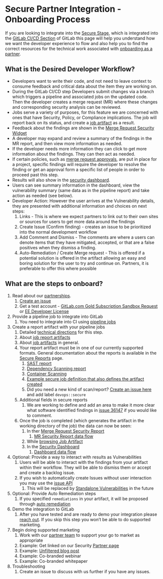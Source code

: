 # Secure Partner Integration - Onboarding Process

If you are looking to integrate into the [Secure Stage](https://about.gitlab.com/direction/secure/), which is integrated into the [GitLab CI/CD Section](https://about.gitlab.com/handbook/product/categories/#cicd-section) of GitLab this page will help you understand how we want the developer experience to flow and also help you to find the correct resources for the technical work associated with [onboarding as a partner](https://about.gitlab.com/partners/integrate/).

## What is the Desired Developer Workflow?

- Developers want to write their code, and not need to leave context to consume feedback and critical data about the item they are working on.
- During the GitLab CI/CD step Developers submit changes via a branch which triggers a pipeline and associated jobs on the updated code. Then the developer creates a merge request (MR) where these changes and corresponding security analysis can be reviewed.
- Jobs serve a variety of purposes, for this feature we are concerned with ones that have Security, Policy, or Compliance implications. The job will report back on its status, and create a [job artifact](https://docs.gitlab.com/ee/user/project/pipelines/job_artifacts.html) as a result.
- Feedback about the findings are shown in the [Merge Request Security Widget](https://docs.gitlab.com/ee/user/project/merge_requests/#security-reports-ultimate)
- A developer may expand and review a summary of the findings in the MR report, and then view more information as needed.
- If the developer needs more information they can click to get more information about the findings. They can then act as needed.
- If certain policies, such as [merge request approvals](https://docs.gitlab.com/ee/user/project/merge_requests/merge_request_approvals.html), are put in place for a project, specific findings will require the developer to resolve the finding or get an approval form a specific list of people in order to proceed past this step.
- Results will also show in the [security dashboard](https://docs.gitlab.com/ee/user/application_security/security_dashboard/#gitlab-security-dashboard-ultimate).
- Users can see summary information in the dashboard, view the vulnerability summary (same data as in the pipeline report) and take action as needed (see below).
- Developer Action: However the user arrives at the Vulnerability details, they are presented with additional information and choices on next steps:
    1. Links - This is where we expect partners to link out to their own sites or sources for users to get more data around the findings
    1. Create Issue (Confirm finding) - creates an issue to be prioritized into the normal development workflow
    1. Add Comment and Dismiss - The comments are where a users can denote items that they have mitigated, accepted, or that are a false positives when they dismiss a finding.
    1. Auto-Remediation / Create Merge request - This is offered if a potential solution is offered in the artifact allowing an easy and boring solution for the user to try and continue on. Partners, it is preferable to offer this where possible

## What are the steps to onboard?

1. Read about our [partnerships](https://about.gitlab.com/partners/integrate/).
   1. [Create an issue](https://gitlab.com/gitlab-com/alliances/alliances/issues/new?issuable_template=new_partner)
   1. Get a test account - [GitLab.com Gold Subscription Sandbox Request](https://about.gitlab.com/partners/integrate/#gitlabcom-gold-subscription-sandbox-request) or [EE Developer License](https://about.gitlab.com/partners/integrate/#requesting-ee-dev-license-for-rd)
1. Provide a pipeline job to integrate into GitLab
   1. You need to integrate into CI using [pipeline jobs](https://docs.gitlab.com/ee/development/pipelines.html)
1. Create a report artifact with your pipeline jobs
   1. Detailed [technical directions](secure.md) for this step.
   1. About [job report artifacts](https://docs.gitlab.com/ee/ci/yaml/README.html#artifactsreports)
   1. About [job artifacts](https://docs.gitlab.com/ee/user/project/pipelines/job_artifacts.html) in general.
   1. Your report artifact must be in one of our currently supported formats. General documentation about the reports is available in the [Secure Reports](https://docs.gitlab.com/ee/development/integrations/secure/#report) page.
      1. [SAST report](https://docs.gitlab.com/ee/user/application_security/sast/#reports-json-format)
      1. [Dependency Scanning report](https://docs.gitlab.com/ee/user/application_security/dependency_scanning/#reports-json-format)
      1. [Container Scanning](https://docs.gitlab.com/ee/user/application_security/container_scanning/index.html#reports-json-format)
      1. [Example secure job definition that also defines the artifact created](https://gitlab.com/gitlab-org/gitlab/blob/master/lib/gitlab/ci/templates/Security/Container-Scanning.gitlab-ci.yml)
      1. Did you need a new kind of scan/report? [Create an issue here](https://gitlab.com/gitlab-org/gitlab/issues/new#) and add label `devops::secure`
   1. Additional fields in secure reports
      1. We are working to define and add an area to make it more clear what software identified findings in [issue 36147](https://gitlab.com/gitlab-org/gitlab/issues/36147) if you would like to comment.
   1. Once the job is completed (which generates the artifact in the working directory of the job) the data can now be seen:
      1. In ther [Merge Request Security Report](https://docs.gitlab.com/ee/user/project/merge_requests/#security-reports-ultimate)
         1. [MR Security Report data flow](https://gitlab.com/snippets/1910005#merge-request-view)
      1. While [browsing Job Artifact](https://docs.gitlab.com/ee/user/project/pipelines/job_artifacts.html#browsing-artifacts)
      1. In the [Security Dashboard](https://docs.gitlab.com/ee/user/application_security/security_dashboard/)
         1. [Dashboard data flow](https://gitlab.com/snippets/1910005#project-and-group-dashboards)
1. Optional: Provide a way to interact with results as Vulnerabilities
   1. Users will be able to interact with the findings from your artifact within their workflow. They will be able to dismiss them or accept and create a backlog issue.
   1. If you wish to automatically create Issues without user interaction you may use the [issue API](https://docs.gitlab.com/ee/api/issues.html)
      1. This will be replaced by [Standalone Vulnerabilities](https://gitlab.com/groups/gitlab-org/-/epics/634) in the future
1. Optional: Provide Auto Remediation steps
   1. If you specified `remediations` in your artifact, it will be proposed through [auto remediation](https://docs.gitlab.com/ee/user/application_security/index.html#solutions-for-vulnerabilities-auto-remediation)
1. Demo the integration to GitLab
   1. After you have tested and are ready to demo your integration please [reach out](https://about.gitlab.com/partners/integrate/). If you skip this step you won’t be able to do supported marketing.
1. Begin doing supported marketing
   1. Work with our [partner team](https://about.gitlab.com/partners/integrate/) to support your go to market as appropriate
   1. Example: Get linked on our Security [Partner page](https://about.gitlab.com/partners/#security)
   1. Example: [Unfiltered blog post](https://about.gitlab.com/handbook/marketing/blog/unfiltered/)
   1. Example: Co-branded webinar
   1. Example: Co-branded whitepaper
1. Troubleshooting
   1. Create an issue to discuss with us further if you have any issues.
